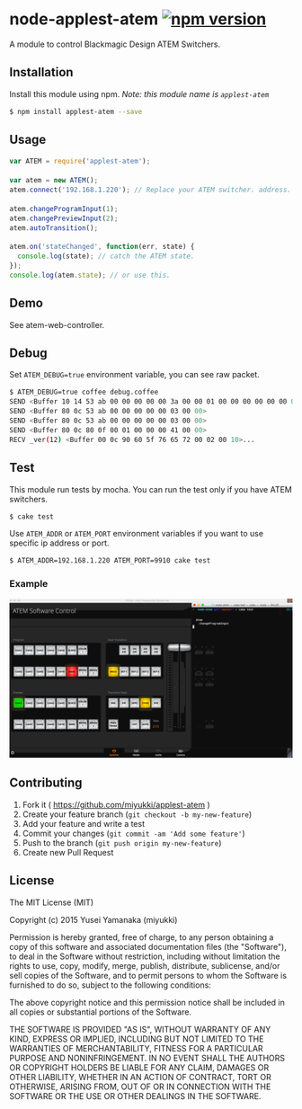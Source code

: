 node-applest-atem [![npm version](https://badge.fury.io/js/applest-atem.svg)](http://badge.fury.io/js/applest-atem)
========
A module to control Blackmagic Design ATEM Switchers.

Installation
--------
Install this module using npm.
*Note: this module name is `applest-atem`*
```sh
$ npm install applest-atem --save
```

Usage
--------
```javascript
var ATEM = require('applest-atem');

var atem = new ATEM();
atem.connect('192.168.1.220'); // Replace your ATEM switcher. address.

atem.changeProgramInput(1);
atem.changePreviewInput(2);
atem.autoTransition();

atem.on('stateChanged', function(err, state) {
  console.log(state); // catch the ATEM state.
});
console.log(atem.state); // or use this.
```

Demo
--------
See atem-web-controller.

Debug
--------
Set `ATEM_DEBUG=true` environment variable, you can see raw packet.
```sh
$ ATEM_DEBUG=true coffee debug.coffee
SEND <Buffer 10 14 53 ab 00 00 00 00 00 3a 00 00 01 00 00 00 00 00 00 00>
SEND <Buffer 80 0c 53 ab 00 00 00 00 00 03 00 00>
SEND <Buffer 80 0c 53 ab 00 00 00 00 00 03 00 00>
SEND <Buffer 80 0c 80 0f 00 01 00 00 00 41 00 00>
RECV _ver(12) <Buffer 00 0c 90 60 5f 76 65 72 00 02 00 10>...
```

Test
--------
This module run tests by mocha.
You can run the test only if you have ATEM switchers.
```sh
$ cake test
```

Use `ATEM_ADDR` or `ATEM_PORT` environment variables if you want to use specific ip address or port.
```sh
$ ATEM_ADDR=192.168.1.220 ATEM_PORT=9910 cake test
```

### Example
![](docs/atem-test.gif)

Contributing
--------
1. Fork it ( https://github.com/miyukki/applest-atem )
2. Create your feature branch (`git checkout -b my-new-feature`)
3. Add your feature and write a test
4. Commit your changes (`git commit -am 'Add some feature'`)
5. Push to the branch (`git push origin my-new-feature`)
6. Create new Pull Request

License
--------
The MIT License (MIT)

Copyright (c) 2015 Yusei Yamanaka (miyukki)

Permission is hereby granted, free of charge, to any person obtaining a copy
of this software and associated documentation files (the "Software"), to deal
in the Software without restriction, including without limitation the rights
to use, copy, modify, merge, publish, distribute, sublicense, and/or sell
copies of the Software, and to permit persons to whom the Software is
furnished to do so, subject to the following conditions:

The above copyright notice and this permission notice shall be included in
all copies or substantial portions of the Software.

THE SOFTWARE IS PROVIDED "AS IS", WITHOUT WARRANTY OF ANY KIND, EXPRESS OR
IMPLIED, INCLUDING BUT NOT LIMITED TO THE WARRANTIES OF MERCHANTABILITY,
FITNESS FOR A PARTICULAR PURPOSE AND NONINFRINGEMENT. IN NO EVENT SHALL THE
AUTHORS OR COPYRIGHT HOLDERS BE LIABLE FOR ANY CLAIM, DAMAGES OR OTHER
LIABILITY, WHETHER IN AN ACTION OF CONTRACT, TORT OR OTHERWISE, ARISING FROM,
OUT OF OR IN CONNECTION WITH THE SOFTWARE OR THE USE OR OTHER DEALINGS IN
THE SOFTWARE.
